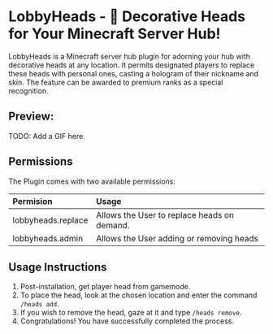 # LobbyHeads - 🌟 Decorative Heads for Your Minecraft Server Hub!

LobbyHeads is a Minecraft server hub plugin for adorning your hub with decorative heads at any location. It permits
designated players to replace these heads with personal ones, casting a hologram of their nickname and skin. The feature
can be awarded to premium ranks as a special recognition.

## Preview:
TODO: Add a GIF here.

## Permissions

The Plugin comes with two available permissions:

| Permision | Usage |
| :--- | :--- |
| lobbyheads.replace | Allows the User to replace heads on demand. |
| lobbyheads.admin | Allows the User adding or removing heads |


## Usage Instructions

1. Post-installation, get player head from gamemode.
2. To place the head, look at the chosen location and enter the command `/heads add`.
3. If you wish to remove the head, gaze at it and type `/heads remove`.
4. Congratulations! You have successfully completed the process.
